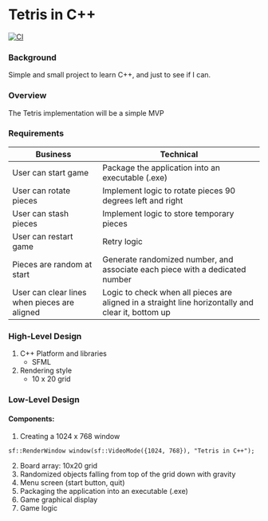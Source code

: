 # Tetris in C++
[![CI](https://github.com/bilele123123/tetris_sfml/actions/workflows/ci.yml/badge.svg)](https://github.com/bilele123123/tetris_sfml/actions/workflows/ci.yml)

### Background
Simple and small project to learn C++, and just to see if I can.

### Overview
The Tetris implementation will be a simple MVP


### Requirements
| Business | Technical |
| --- | --- |
| User can start game | Package the application into an executable (.exe) |
| User can rotate pieces| Implement logic to rotate pieces 90 degrees left and right |
| User can stash pieces | Implement logic to store temporary pieces |
| User can restart game | Retry logic |
| Pieces are random at start | Generate randomized number, and associate each piece with a dedicated number |
| User can clear lines when pieces are aligned| Logic to check when all pieces are aligned in a straight line horizontally and clear it, bottom up |


### High-Level Design

1. C++ Platform and libraries
    - SFML
2. Rendering style
    - 10 x 20 grid

### Low-Level Design

#### Components:
1. Creating a 1024 x 768 window
```
sf::RenderWindow window(sf::VideoMode({1024, 768}), "Tetris in C++");
```

2. Board array: 10x20 grid
3. Randomized objects falling from top of the grid down with gravity
4. Menu screen (start button, quit)
5. Packaging the application into an executable (.exe)
6. Game graphical display
7. Game logic